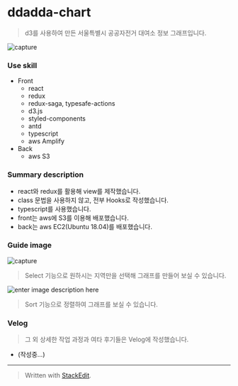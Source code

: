 # ddadda-chart

> d3를 사용하여 만든 서울특별시 공공자전거 대여소 정보 그래프입니다.

![capture](https://images.velog.io/images/badbeoti/post/55b70122-9bd8-4ee6-a2f8-c35d789753be/image.png)

### Use skill

- Front
  - react
  - redux
  - redux-saga, typesafe-actions
  - d3.js
  - styled-components
  - antd
  - typescript
  - aws Amplify
- Back
  - aws S3

### Summary description

- react와 redux를 활용해 view를 제작했습니다.
- class 문법을 사용하지 않고, 전부 Hooks로 작성했습니다.
- typescript를 사용했습니다.
- front는 aws에 S3를 이용해 배포했습니다.
- back는 aws EC2(Ubuntu 18.04)를 배포했습니다.

### Guide image

![capture](https://images.velog.io/images/badbeoti/post/184ff868-43a0-464d-8853-494ee24bc820/image.png)

> Select 기능으로 원하시는 지역만을 선택해 그래프를 만들어 보실 수 있습니다.

![enter image description here](https://images.velog.io/images/badbeoti/post/4a6d7b22-39cc-466d-a3d7-5260acd2f68d/image.png)

> Sort 기능으로 정렬하여 그래프를 보실 수 있습니다.

### Velog

> 그 외 상세한 작업 과정과 여타 후기들은 Velog에 작성했습니다.

- (작성중...)

---

> Written with [StackEdit](https://stackedit.io/).
